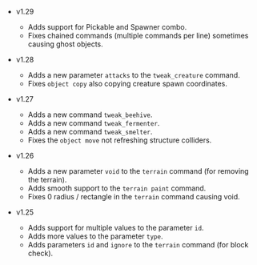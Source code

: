 - v1.29
	- Adds support for Pickable and Spawner combo.
	- Fixes chained commands (multiple commands per line) sometimes causing ghost objects.

- v1.28
	- Adds a new parameter `attacks` to the `tweak_creature` command.
	- Fixes `object copy` also copying creature spawn coordinates.

- v1.27
	- Adds a new command `tweak_beehive`.
	- Adds a new command `tweak_fermenter`.
	- Adds a new command `tweak_smelter`.
	- Fixes the `object move` not refreshing structure colliders.

- v1.26
	- Adds a new parameter `void` to the `terrain` command (for removing the terrain).
	- Adds smooth support to the `terrain paint` command.
	- Fixes 0 radius / rectangle in the `terrain` command causing void.

- v1.25
	- Adds support for multiple values to the parameter `id`.
	- Adds more values to the parameter `type`.
	- Adds parameters `id` and `ignore` to the `terrain` command (for block check).
